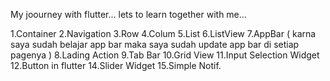 My joourney with flutter...
lets to learn together with me...
 
1.Container
2.Navigation
3.Row
4.Colum
5.List
6.ListView
7.AppBar ( karna saya sudah belajar app bar maka saya sudah update app bar di setiap pagenya )
8.Lading Action
9.Tab Bar
10.Grid View
11.Input Selection Widget
12.Button in flutter
14.Slider Widget
15.Simple Notif.
